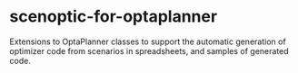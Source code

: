 # scenoptic-for-optaplanner
Extensions to OptaPlanner classes to support the automatic generation of optimizer code from scenarios in spreadsheets, and samples of generated code.
